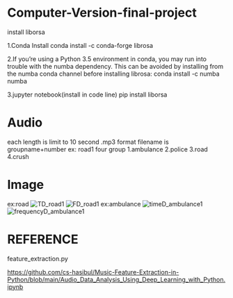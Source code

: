# Computer-Version-final-project
install liborsa

1.Conda Install
conda install -c conda-forge librosa

2.If you’re using a Python 3.5 environment in conda, you may run into trouble with the numba dependency. This can be avoided by installing from the numba conda channel before installing librosa:
conda install -c numba numba

3.jupyter notebook(install in code line)
pip install liborsa

# Audio
each length is limit to 10 second .mp3 format
filename is groupname+number ex: road1
four group 1.ambulance 2.police 3.road 4.crush

# Image
ex:road
![TD_road1](https://github.com/BelindaNTHU/Computer-Version-final-project/assets/146788377/aa35f0ec-4c22-47ff-bddd-33c98844cc3b)
![FD_road1](https://github.com/BelindaNTHU/Computer-Version-final-project/assets/146788377/79f030ed-59fb-400a-9197-46e5a37ac44f)
ex:ambulance
![timeD_ambulance1](https://github.com/BelindaNTHU/Computer-Version-final-project/assets/146788377/ce237bb4-32e6-4388-b9a4-b4adbbc9ce7b)
![frequencyD_ambulance1](https://github.com/BelindaNTHU/Computer-Version-final-project/assets/146788377/b177fc61-0cfa-41eb-88ed-796356bf1d22)

# REFERENCE
feature_extraction.py

https://github.com/cs-hasibul/Music-Feature-Extraction-in-Python/blob/main/Audio_Data_Analysis_Using_Deep_Learning_with_Python.ipynb
